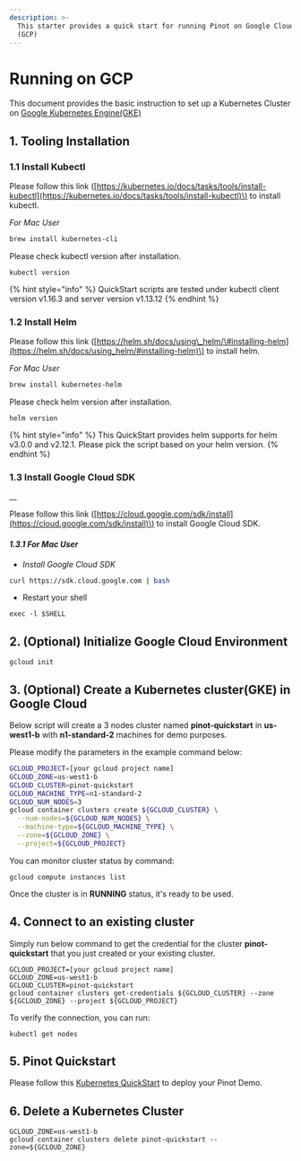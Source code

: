 ```yaml
---
description: >-
  This starter provides a quick start for running Pinot on Google Cloud Platform
  (GCP)
---
```


# Running on GCP

This document provides the basic instruction to set up a Kubernetes Cluster on [Google Kubernetes Engine\(GKE\)](https://cloud.google.com/kubernetes-engine)

## 1. Tooling Installation

### **1.1 Install Kubectl**

Please follow this link \([https://kubernetes.io/docs/tasks/tools/install-kubectl](https://kubernetes.io/docs/tasks/tools/install-kubectl)\) to install kubectl.

_For Mac User_

```bash
brew install kubernetes-cli
```

Please check kubectl version after installation.

```text
kubectl version
```

{% hint style="info" %}
QuickStart scripts are tested under kubectl client version v1.16.3 and server version v1.13.12
{% endhint %}

### **1.2 Install Helm**

Please follow this link \([https://helm.sh/docs/using\_helm/\#installing-helm](https://helm.sh/docs/using_helm/#installing-helm)\) to install helm.

_For Mac User_

```bash
brew install kubernetes-helm
```

Please check helm version after installation.

```text
helm version
```

{% hint style="info" %}
This QuickStart provides helm supports for helm v3.0.0 and v2.12.1. Please pick the script based on your helm version.
{% endhint %}

### **1.3 Install Google Cloud SDK**

\_\_

Please follow this link \([https://cloud.google.com/sdk/install](https://cloud.google.com/sdk/install)\) to install Google Cloud SDK.

#### _1.3.1 For Mac User_

* _Install Google Cloud SDK_

```bash
curl https://sdk.cloud.google.com | bash
```

* Restart your shell

```text
exec -l $SHELL
```

## **2. \(Optional\) Initialize Google Cloud Environment**

```text
gcloud init
```

## 3. \(Optional\) Create a Kubernetes cluster\(GKE\) in Google Cloud

Below script will create a 3 nodes cluster named **pinot-quickstart** in **us-west1-b** with **n1-standard-2** machines for demo purposes.

Please modify the parameters in the example command below:

```bash
GCLOUD_PROJECT=[your gcloud project name]
GCLOUD_ZONE=us-west1-b
GCLOUD_CLUSTER=pinot-quickstart
GCLOUD_MACHINE_TYPE=n1-standard-2
GCLOUD_NUM_NODES=3
gcloud container clusters create ${GCLOUD_CLUSTER} \
  --num-nodes=${GCLOUD_NUM_NODES} \
  --machine-type=${GCLOUD_MACHINE_TYPE} \
  --zone=${GCLOUD_ZONE} \
  --project=${GCLOUD_PROJECT}
```

You can monitor cluster status by command:

```text
gcloud compute instances list
```

Once the cluster is in **RUNNING** status, it's ready to be used.

## **4. Connect to an existing cluster**

Simply run below command to get the credential for the cluster **pinot-quickstart** that you just created or your existing cluster.

```text
GCLOUD_PROJECT=[your gcloud project name]
GCLOUD_ZONE=us-west1-b
GCLOUD_CLUSTER=pinot-quickstart
gcloud container clusters get-credentials ${GCLOUD_CLUSTER} --zone ${GCLOUD_ZONE} --project ${GCLOUD_PROJECT}
```

To verify the connection, you can run:

```text
kubectl get nodes
```

## 5. Pinot Quickstart

Please follow this [Kubernetes QuickStart](../kubernetes-quickstart.md) to deploy your Pinot Demo.

## 6. Delete a Kubernetes Cluster

```text
GCLOUD_ZONE=us-west1-b
gcloud container clusters delete pinot-quickstart --zone=${GCLOUD_ZONE}
```

